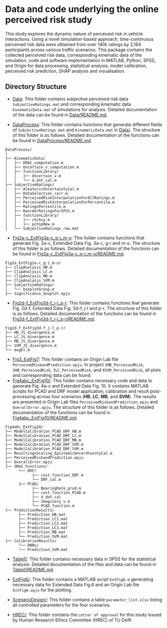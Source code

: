 # Data and code underlying the online perceived risk study

This study explores the dynamic nature of perceived risk in vehicle interactions. Using a novel simulation-based approach, time-continuous perceived risk data were obtained from over 140k ratings by 2,164 participants across various traffic scenarios. This package contains the collected perceived risk data, corresponding kinematic data of the simulation, code and software implementation in MATLAB, Python, SPSS, and Origin for data processing, statistical analysis, model calibration, perceived risk prediction, SHAP analysis and visualisation. 

## Directory Structure
- [Data](./Data): This folder contains subjective perceived risk data `SubjectiveRatings.mat` and corresponding kinematic data `KinematicData.mat` of simulations for analysis. Detailed documentation of the data can be found in [Data/README.md](./Data/README.md).
  
- [DataProcess](./DataProcess): This folder contains functions that generate different fields of  `SubjectiveRatings.mat` and `KinematicData.mat` in [Data/](./Data/). The structure of this folder is as follows. Detailed documentation of the functions can be found in [DataProcess/README.md](./DataProcess/README.md).
```
DataProcess/
│
├── KinematicData/
│   ├── DRAC_computation.m
│   ├── Uncertain_v_computation.m
│   ├── functionLibrary/
│   │   ├── Uncertain_v.m
│   │   └── d_dot_cal.m
├── SubjectiveRatings/
│   ├── AleatoricUncertaintyCal.m
│   ├── DataSelection_corr.m
│   ├── PerceivedRiskInterpolationForAllRatings.m
│   ├── PerceivedRiskInterpolationForPercentile.m
│   ├── RatingsPercentile.m
│   ├── ReorderRatingsForSPSS.m
│   ├── functionLibrary/
│   │   ├── chckxy.m
│   │   ├── pchipNew.m
│   └── SubjectiveRatings_raw.mat
```
- [Fig2a-c_ExtFig3a-c_g-i_m-o](./Fig2a-c_ExtFig3a-c_g-i_m-o): This folder contains functions that generate Fig. 2a-c, Extended Data Fig. 3a-c, g-i and m-o. The structure of this folder is as follows. Detailed documentation of the functions can be found in [Fig2a-c_ExtFig3a-c_g-i_m-o/README.md](./Fig2a-c_ExtFig3a-c_g-i_m-o/README.md).
```
Fig2a_ExtFig2a-c_g-i_m-o/
├── ClipAnalysis_HB.m
├── ClipAnalysis_LC.m
├── ClipAnalysis_MB.m
├── ClipAnalysis_SVM.m
├── SubjectiveRatings/
│   └── boxplotGroup,m
├── Significance_boxplot.opju
```
- [Fig2d-f_ExtFig3d-f_j-l_p-r](./Fig2d-f_ExtFig3d-f_j-l_p-r): This folder contains functions that generate Fig. 2d-f, Extended Data Fig. 3d-f, j-l and p-r. The structure of this folder is as follows. Detailed documentation of the functions can be found in [Fig2d-f_ExtFig3d-f_j-l_p-r/README.md](./Fig2d-f_ExtFig3d-f_j-l_p-r/README.md).
```
Fig2d-f_ExtFig3d-f_j-l_p-r/
├── HB_JS_divergence.m
├── LC_JS_divergence.m
├── MB_JS_divergence.m
├── SVM_JS_divergence.m
└── mvgkl.m
```
- [Fig3_ExtFig7](./Fig3ExtFig7): This folder contains an Origin Lab file `PerceivedRiskandPrediction.opju`. In project `1MB_PerceivedRisk`, `2HB_PerceivedRisk`, `3LC_PerceivedRisk`, and `4SVM_PerceivedRisk`, all plots and corresponding data can be found. 
- [Fig4abc_ExtFig10/](./Fig4abc_ExtFig10/): This folder contains necessary code and data to generate Fig. 4a-c and Extended Data Fig. 10. It contains MATLAB scripts for PCAD and DRF model application, calibration and result post-processing across four scenarios (**HB**, **LC**, **MB**, and **SVM**). The results are presented in Origin Lab files `PerceivedRiskandPrediction.opju` and `OverallError.opju`. The structure of this folder is as follows. Detailed documentation of the functions can be found in [Fig4abc_ExtFig10/README.md](./Fig4abc_ExtFig10/README.md).

```
Fig4abc_ExtFig10/
├── ModelCalibration_PCAD_DRF_HB.m
├── ModelCalibration_PCAD_DRF_LC.m
├── ModelCalibration_PCAD_DRF_MB.m
├── ModelCalibration_PCAD_DRF_SVM.m
├── ModelCalibration_PCAD_DRF_SVM.m
├── ResultingsScaling_EpistemicUncerdtaintyCal.m
├── PerceivedRiskandPrediction.opju
├── OverallError.opju
├── SMoS_Functions/
      └── DRF/
            ├── cost_function_DRF.m
            └── DRF_cal.m
      ├── PCAD/
            ├── BearingRate_prod.m
            ├── cost_function_PCAD.m
            ├── d_dot_cal
            ├── Imaginary_v.m
            └── PCAD_function.m
├── PredictionResults/
      ├── Prediction_HB.mat
      ├── Prediction_LC1.mat
      ├── Prediction_LC2.mat
      ├── Prediction_LC3.mat
      ├── Prediction_MB.mat
      └── Prediction_SVM.mat
├── CalibrationResults/
      └── DNNs/
      └── Prediction_SVM.mat
```
- [Table1/](./Table1/): This folder contains necessary data in SPSS for the statistical analysis. Detailed documentation of the files and data can be found in [Table1/README.md](./Table1/README.md).

- [ExtFig6/](./ExtFig6/): This folder contains a MATLAB script `ExtFig6.m` generating necessary data for Extended Data Fig.6 and an Origin Lab file `ExtFig6.opju` for the plotting.

- [ScenarioDesign/](./ScenarioDesign/): This folder contains a table `parameter_list.xlsx` listing all controlled parameters for the four scenarios.

- [HREC/](./HREC/): This folder contains the `Letter of approval` for this study issued by Human Research Ethics Committee (HREC) of TU Delft. 

